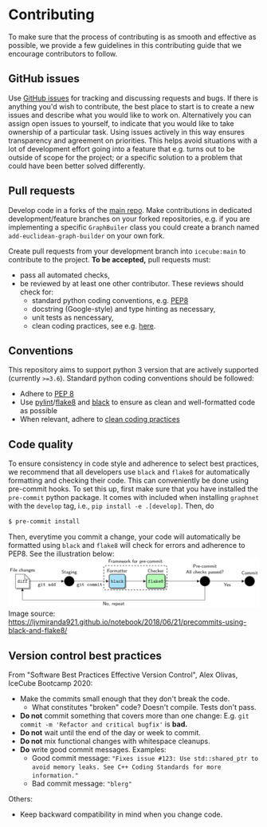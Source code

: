 # Contributing

To make sure that the process of contributing is as smooth and effective as possible, we provide a few guidelines in this contributing guide that we encourage contributors to follow.

## GitHub issues

Use [GitHub issues](https://github.com/icecube/graphnet/issues) for tracking and discussing requests and bugs. If there is anything you'd wish to contribute, the best place to start is to create a new issues and describe what you would like to work on. Alternatively you can assign open issues to yourself, to indicate that you would like to take ownership of a particular task. Using issues actively in this way ensures transparency and agreement on priorities. This helps avoid situations with a lot of development effort going into a feature that e.g. turns out to be outside of scope for the project; or a specific solution to a problem that could have been better solved differently.

## Pull requests

Develop code in a forks of the [main repo](https://github.com/icecube/graphnet). Make contributions in dedicated development/feature branches on your forked repositories, e.g. if you are implementing a specific `GraphBuiler` class you could create a branch named `add-euclidean-graph-builder` on your own fork.

Create pull requests from your development branch into `icecube:main` to contribute to the project. **To be accepted,** pull requests must:
  * pass all automated checks,
  * be reviewed by at least one other contributor. These reviews should check for:
    * standard python coding conventions, e.g. [PEP8](https://www.python.org/dev/peps/pep-0008/)
    * docstring (Google-style) and type hinting as necessary,
    * unit tests as nencessary,
    * clean coding practices, see e.g. [here](https://gist.github.com/wojteklu/73c6914cc446146b8b533c0988cf8d29).

## Conventions

This repository aims to support python 3 version that are actively supported (currently `>=3.6`). Standard python coding conventions should be followed:

* Adhere to [PEP 8](https://www.python.org/dev/peps/pep-0008/)
* Use [pylint](https://www.pylint.org/)/[flake8](https://flake8.pycqa.org/) and [black](https://black.readthedocs.io/) to ensure as clean and well-formatted code as possible
* When relevant, adhere to [clean coding practices](https://gist.github.com/wojteklu/73c6914cc446146b8b533c0988cf8d29)

## Code quality

To ensure consistency in code style and adherence to select best practices, we recommend that all developers use `black` and `flake8` for automatically formatting and checking their code. This can conveniently be done using pre-commit hooks. To set this up, first make sure that you have installed the `pre-commit` python package. It comes with included when installing `graphnet` with the `develop` tag, i.e., `pip install -e .[develop]`. Then, do
```bash
$ pre-commit install
```
Then, everytime you commit a change, your code will automatically be formatted using `black` and `flake8` will check for errors and adherence to PEP8. See the illustration below:
![pre-commit pipeline](./assets/images/precommit_pipeline.png)
Image source: https://ljvmiranda921.github.io/notebook/2018/06/21/precommits-using-black-and-flake8/

## Version control best practices

From "Software Best Practices Effective Version Control", Alex Olivas, IceCube Bootcamp 2020:
* Make the commits small enough that they don't break the code.
    * What constitutes "broken" code? Doesn't compile. Tests don't pass.
* **Do not** commit something that covers more than one change: E.g. `git commit -m 'Refactor and critical bugfix'` is **bad.**
* **Do not** wait until the end of the day or week to commit.
* **Do not** mix functional changes with whitespace cleanups.
* **Do** write good commit messages. Examples:
    * Good commit message: `"Fixes issue #123: Use std::shared_ptr to avoid memory leaks. See C++ Coding Standards for more information."`
    * Bad commit message: `"blerg"`

Others:
* Keep backward compatibility in mind when you change code.